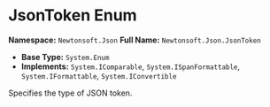 # JsonToken Enum

**Namespace:** `Newtonsoft.Json`
**Full Name:** `Newtonsoft.Json.JsonToken`
- **Base Type:** `System.Enum`
- **Implements:** `System.IComparable`, `System.ISpanFormattable`, `System.IFormattable`, `System.IConvertible`

Specifies the type of JSON token.